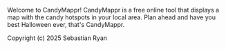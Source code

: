Welcome to CandyMappr!
CandyMappr is a free online tool that displays a map with the candy hotspots in your local area. Plan ahead and have you best Halloween ever, that's CandyMappr.

Copyright (c) 2025 Sebastian Ryan
